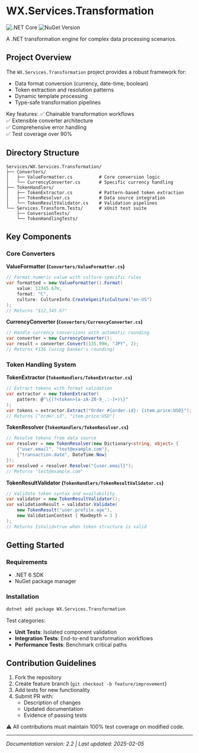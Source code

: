 # WX.Services.Transformation
![.NET Core](https://img.shields.io/badge/.NET-6.0-blue)
![NuGet Version](https://img.shields.io/nuget/v/WX.Services.Transformation)

A .NET transformation engine for complex data processing scenarios.

## Project Overview

The `WX.Services.Transformation` project provides a robust framework for:
- Data format conversion (currency, date-time, boolean)
- Token extraction and resolution patterns
- Dynamic template processing
- Type-safe transformation pipelines

Key features:
✅ Chainable transformation workflows  
✅ Extensible converter architecture  
✅ Comprehensive error handling  
✅ Test coverage over 90%  

## Directory Structure

```
Services/WX.Services.Transformation/
├── Converters/
│   ├── ValueFormatter.cs          # Core conversion logic
│   └── CurrencyConverter.cs       # Specific currency handling
├── TokenHandlers/
│   ├── TokenExtractor.cs          # Pattern-based token extraction
│   ├── TokenResolver.cs           # Data source integration
│   └── TokenResultValidator.cs    # Validation pipelines
└── Services.Transform.Tests/      # xUnit test suite
    ├── ConversionTests/
    └── TokenHandlingTests/
```

## Key Components

### Core Converters
**ValueFormatter (`Converters/ValueFormatter.cs`)**
```csharp
// Format numeric value with culture-specific rules
var formatted = new ValueFormatter().Format(
    value: 12345.67m, 
    format: "C", 
    culture: CultureInfo.CreateSpecificCulture("en-US")
);
// Returns "$12,345.67"
```

**CurrencyConverter (`Converters/CurrencyConverter.cs`)**
```csharp
// Handle currency conversions with automatic rounding
var converter = new CurrencyConverter();
var result = converter.Convert(135.99m, "JPY", 2);
// Returns ¥136 (using banker's rounding)
```

### Token Handling System
**TokenExtractor (`TokenHandlers/TokenExtractor.cs`)**
```csharp
// Extract tokens with format validation
var extractor = new TokenExtractor(
    pattern: @"\{(?<token>[a-zA-Z0-9_.:-]+)\}"
);
var tokens = extractor.Extract("Order #{order.id}: {item.price:USD}");
// Returns ["order.id", "item.price:USD"]
```

**TokenResolver (`TokenHandlers/TokenResolver.cs`)**
```csharp
// Resolve tokens from data source
var resolver = new TokenResolver(new Dictionary<string, object> {
    {"user.email", "test@example.com"},
    {"transaction.date", DateTime.Now}
});
var resolved = resolver.Resolve("{user.email}");
// Returns "test@example.com"
```

**TokenResultValidator (`TokenHandlers/TokenResultValidator.cs`)**
```csharp
// Validate token syntax and availability
var validator = new TokenResultValidator();
var validationResult = validator.Validate(
    new TokenResult("user.profile.age"),
    new ValidationContext { MaxDepth = 3 }
);
// Returns IsValid=true when token structure is valid
```

## Getting Started

### Requirements
- .NET 6 SDK
- NuGet package manager

### Installation
```bash
dotnet add package WX.Services.Transformation
```

Test categories:
- **Unit Tests**: Isolated component validation
- **Integration Tests**: End-to-end transformation workflows
- **Performance Tests**: Benchmark critical paths

## Contribution Guidelines

1. Fork the repository
2. Create feature branch (`git checkout -b feature/improvement`)
3. Add tests for new functionality
4. Submit PR with:
   - Description of changes
   - Updated documentation
   - Evidence of passing tests

⚠️ All contributions must maintain 100% test coverage on modified code.

---

*Documentation version: 2.2 | Last updated: 2025-02-05*